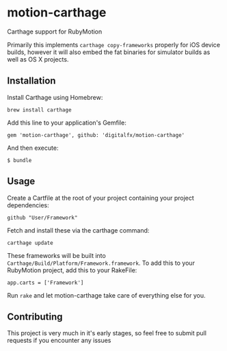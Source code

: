 # motion-carthage

Carthage support for RubyMotion

Primarily this implements `carthage copy-frameworks` properly for iOS device builds, however it will also embed the fat binaries for simulator builds as well as OS X projects.

## Installation

Install Carthage using Homebrew:

    brew install carthage

Add this line to your application's Gemfile:

    gem 'motion-carthage', github: 'digitalfx/motion-carthage'

And then execute:

    $ bundle

## Usage

Create a Cartfile at the root of your project containing your project dependencies:

    github "User/Framework"

Fetch and install these via the carthage command:

    carthage update

These frameworks will be built into `Carthage/Build/Platform/Framework.framework`. To add this to your RubyMotion project, add this to your RakeFile:

    app.carts = ['Framework']

Run `rake` and let motion-carthage take care of everything else for you.

## Contributing

This project is very much in it's early stages, so feel free to submit pull requests if you encounter any issues
